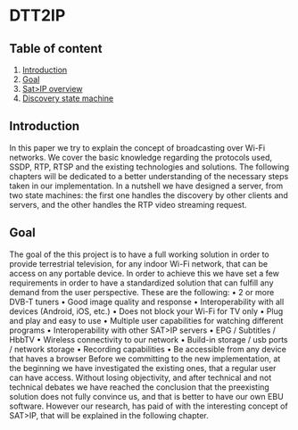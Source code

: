 # DTT2IP

## Table of content

1. [Introduction](#introduction)
2. [Goal](#goal)
3. [Sat>IP overview](sat2ip-overview.md)
4. [Discovery state machine](discovery-sm.md)


## Introduction

In this paper we try to explain the concept of broadcasting over Wi-Fi networks. We cover the basic knowledge regarding the protocols used, SSDP, RTP, RTSP and the existing technologies and solutions.  The following chapters will be dedicated to a better understanding of the necessary steps taken in our implementation.
In a nutshell we have designed a server, from two state machines: the first one handles the discovery by other clients and servers, and the other handles the RTP video streaming request. 


## Goal

The goal of the this project is to have a full working solution in order to provide terrestrial television, for any indoor Wi-Fi network, that can be access on any portable device.
In order to achieve this we have set a few requirements in order to have a standardized solution that can fulfill any demand from the user perspective.
These are the following: 
•	2 or more DVB-T tuners
•	Good image quality and response
•	Interoperability with all devices (Android, iOS, etc.)
•	Does not block your Wi-Fi for TV only
•	Plug and play and easy to use
•	Multiple user capabilities for watching different programs
•	Interoperability with other SAT>IP servers
•	EPG / Subtitles / HbbTV
•	Wireless connectivity to our network
•	Build-in storage / usb ports / network storage
•	Recording capabilities
•	Be accessible from any device that haves a browser
Before we committing to the new implementation, at the beginning we have investigated the existing ones, that a regular user can have access. Without losing objectivity, and after technical and not technical debates we have reached the conclusion that the preexisting solution does not fully convince us, and that is better to have our own EBU software. However our research, has paid of with the interesting concept of SAT>IP, that will be explained in the following chapter.

